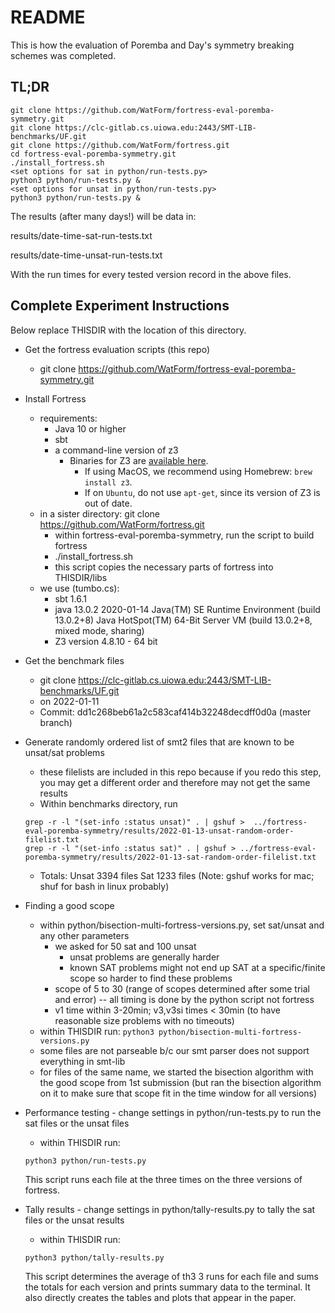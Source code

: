# README

This is how the evaluation of Poremba and Day's symmetry breaking schemes was completed.

## TL;DR
```
git clone https://github.com/WatForm/fortress-eval-poremba-symmetry.git
git clone https://clc-gitlab.cs.uiowa.edu:2443/SMT-LIB-benchmarks/UF.git
git clone https://github.com/WatForm/fortress.git
cd fortress-eval-poremba-symmetry.git
./install_fortress.sh
<set options for sat in python/run-tests.py>
python3 python/run-tests.py &
<set options for unsat in python/run-tests.py>
python3 python/run-tests.py &
```

The results (after many days!) will be data in:

results/date-time-sat-run-tests.txt

results/date-time-unsat-run-tests.txt

With the run times for every tested version record in the above files.

## Complete Experiment Instructions

Below replace THISDIR with the location of this directory.

* Get the fortress evaluation scripts (this repo)
	- git clone https://github.com/WatForm/fortress-eval-poremba-symmetry.git
	
* Install Fortress
	- requirements:
	 	+ Java 10 or higher
		+ sbt 
		+ a command-line version of z3 
			- Binaries for Z3 are [available here](https://github.com/Z3Prover/z3/releases).
    			- If using MacOS, we recommend using Homebrew: `brew install z3`.
    			- If on `Ubuntu`, do not use `apt-get`, since its version of Z3 is out of date.
	- in a sister directory: git clone https://github.com/WatForm/fortress.git
    	- within fortress-eval-poremba-symmetry, run the script to build fortress 
		+ ./install_fortress.sh
		+ this script copies the necessary parts of fortress into THISDIR/libs
    - we use (tumbo.cs):
    	+ sbt 1.6.1
    	+ java 13.0.2 2020-01-14
	  Java(TM) SE Runtime Environment (build 13.0.2+8)
	  Java HotSpot(TM) 64-Bit Server VM (build 13.0.2+8, mixed mode, sharing)
    	+ Z3 version 4.8.10 - 64 bit    
	
* Get the benchmark files
	- git clone https://clc-gitlab.cs.uiowa.edu:2443/SMT-LIB-benchmarks/UF.git
	- on 2022-01-11
	- Commit: dd1c268beb61a2c583caf414b32248decdff0d0a (master branch)

* Generate randomly ordered list of smt2 files that are known to be unsat/sat problems
	- these filelists are included in this repo because if you redo this step, you may get a different order and therefore may not get the same results
	- Within benchmarks directory, run
	```
	grep -r -l "(set-info :status unsat)" . | gshuf >  ../fortress-eval-poremba-symmetry/results/2022-01-13-unsat-random-order-filelist.txt
	grep -r -l "(set-info :status sat)" . | gshuf > ../fortress-eval-poremba-symmetry/results/2022-01-13-sat-random-order-filelist.txt
	```
	- Totals: Unsat 3394 files Sat 1233 files
	(Note: gshuf works for mac; shuf for bash in linux probably)

* Finding a good scope
	- within python/bisection-multi-fortress-versions.py, set sat/unsat and any other parameters
		+ we asked for 50 sat and 100 unsat 
			- unsat problems are generally harder
			- known SAT problems might not end up SAT at a specific/finite scope so harder to find these problems
		+ scope of 5 to 30 (range of scopes determined after some trial and error) -- all timing is done by the python script not fortress
		+ v1 time within 3-20min; v3,v3si times < 30min (to have reasonable size problems with no timeouts)
	- within THISDIR run: 
	 ```python3 python/bisection-multi-fortress-versions.py```	
	- some files are not parseable b/c our smt parser does not support everything in smt-lib
	- for files of the same name, we started the bisection algorithm with the good scope  from 1st submission (but ran the bisection algorithm on it to make sure that scope fit in the time window for all versions)

* Performance testing
        - change settings in python/run-tests.py to run the sat files or the unsat files
	- within THISDIR run: 
	```
	python3 python/run-tests.py
	```
	This script runs each file at the three times on the three versions of fortress.

* Tally results
        - change settings in python/tally-results.py to tally the sat files or the unsat results
	- within THISDIR run:
	```
	python3 python/tally-results.py
	```
	This script determines the average of th3 3 runs for each file and sums the totals for each version and prints summary data to the terminal.  It also directly creates the tables and plots that appear in the paper.


